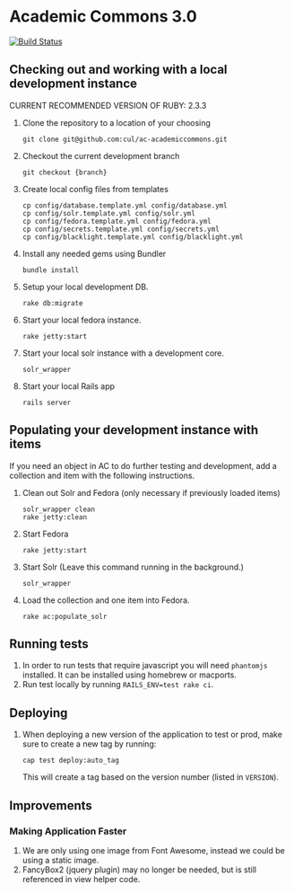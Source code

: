 # Academic Commons 3.0

[![Build Status](https://travis-ci.com/cul/ac-academiccommons.svg?token=6BbRmeM4Zm948hoLXUkV&branch=master)](https://travis-ci.com/cul/ac-academiccommons)

## Checking out and working with a local development instance

CURRENT RECOMMENDED VERSION OF RUBY: 2.3.3

1. Clone the repository to a location of your choosing
   ```
   git clone git@github.com:cul/ac-academiccommons.git
   ```

2. Checkout the current development branch
   ```
   git checkout {branch}
   ```

3. Create local config files from templates
   ```
   cp config/database.template.yml config/database.yml
   cp config/solr.template.yml config/solr.yml
   cp config/fedora.template.yml config/fedora.yml
   cp config/secrets.template.yml config/secrets.yml
   cp config/blacklight.template.yml config/blacklight.yml
   ```

4. Install any needed gems using Bundler
   ```
   bundle install
   ```

5. Setup your local development DB.
   ```
   rake db:migrate
   ```

6. Start your local fedora instance.
   ```
   rake jetty:start
   ```

7. Start your local solr instance with a development core.
   ```
   solr_wrapper
   ```

8. Start your local Rails app
   ```
   rails server
   ```

## Populating your development instance with items
If you need an object in AC to do further testing and development, add a collection and item with the following instructions.

1. Clean out Solr and Fedora (only necessary if previously loaded items)
   ```
   solr_wrapper clean
   rake jetty:clean
   ```

2. Start Fedora
   ```
   rake jetty:start
   ```

2. Start Solr (Leave this command running in the background.)
   ```
   solr_wrapper
   ```
   
3. Load the collection and one item into Fedora.
   ```
   rake ac:populate_solr
   ```

## Running tests
1. In order to run tests that require javascript you will need `phantomjs` installed. It can be installed using homebrew or macports.
2. Run test locally by running `RAILS_ENV=test rake ci`.


## Deploying
1. When deploying a new version of the application to test or prod, make sure to create a new tag by running:
   ```
   cap test deploy:auto_tag
   ```
   This will create a tag based on the version number (listed in `VERSION`).


## Improvements
### Making Application Faster
  1. We are only using one image from Font Awesome, instead we could be using a static image.
  2. FancyBox2 (jquery plugin) may no longer be needed, but is still referenced in view helper code.
